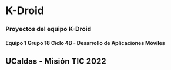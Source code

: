 # K-Droid
### Proyectos del equipo K-Droid

#### Equipo 1 Grupo 18 Ciclo 4B - Desarrollo de Aplicaciones Móviles

## UCaldas - Misión TIC 2022
